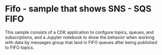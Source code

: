 # Fifo - sample that shows SNS - SQS FIFO

This sample consists of a CDK application to confgure topics, queues, and subscriptions, and a Jupyter notebook to show the behavior when working with data by messages group that land in FIFO queues after being published to FIFO topics.